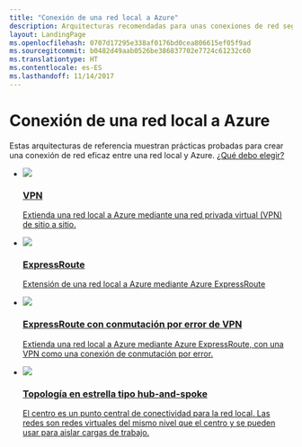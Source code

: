 ```yaml
---
title: "Conexión de una red local a Azure"
description: Arquitecturas recomendadas para unas conexiones de red seguras y eficaces entre las redes locales y Azure.
layout: LandingPage
ms.openlocfilehash: 0707d17295e338af0176bd0cea806615ef05f9ad
ms.sourcegitcommit: b0482d49aab0526be386837702e7724c61232c60
ms.translationtype: HT
ms.contentlocale: es-ES
ms.lasthandoff: 11/14/2017
---
```

# <a name="connect-an-on-premises-network-to-azure"></a>Conexión de una red local a Azure

Estas arquitecturas de referencia muestran prácticas probadas para crear una conexión de red eficaz entre una red local y Azure. [¿Qué debo elegir?](./considerations.md)

<ul class="panelContent">
    <li>
        <a href="./vpn.md">
            <div class="cardSize">
                <div class="cardPadding">
                    <div class="card">
                        <div class="cardImageOuter">
                            <div class="cardImage">
                            <img src="./images/vpn.svg">
                            </div>
                        </div>
                        <div class="cardText">
                            <h3>VPN</h3>
                            <p>Extienda una red local a Azure mediante una red privada virtual (VPN) de sitio a sitio.</p>
                        </div>
                    </div>
                </div>
            </div>
        </a>
    </li>
    <li>
        <a href="./expressroute.md">
            <div class="cardSize">
                <div class="cardPadding">
                    <div class="card">
                        <div class="cardImageOuter">
                            <div class="cardImage">
                            <img src="./images/expressroute.svg">
                            </div>
                        </div>
                        <div class="cardText">
                            <h3>ExpressRoute</h3>
                            <p>Extensión de una red local a Azure mediante Azure ExpressRoute</p>
                        </div>
                    </div>
                </div>
            </div>
        </a>
    </li>
    <li>
        <a href="./expressroute-vpn-failover.md">
            <div class="cardSize">
                <div class="cardPadding">
                    <div class="card">
                        <div class="cardImageOuter">
                            <div class="cardImage">
                            <img src="./images/expressroute-vpn-failover.svg">
                            </div>
                        </div>
                        <div class="cardText">
                            <h3>ExpressRoute con conmutación por error de VPN</h3>
                            <p>Extienda una red local a Azure mediante Azure ExpressRoute, con una VPN como una conexión de conmutación por error.</p>
                        </div>
                    </div>
                </div>
            </div>
        </a>
    </li>
    <li>
        <a href="./hub-spoke.md">
            <div class="cardSize">
                <div class="cardPadding">
                    <div class="card">
                        <div class="cardImageOuter">
                            <div class="cardImage">
                            <img src="./images/hub-spoke.svg">
                            </div>
                        </div>
                        <div class="cardText">
                            <h3>Topología en estrella tipo hub-and-spoke</h3>
                            <p>El centro es un punto central de conectividad para la red local. Las redes son redes virtuales del mismo nivel que el centro y se pueden usar para aislar cargas de trabajo. </p>
                        </div>
                    </div>
                </div>
            </div>
        </a>
    </li>
</ul>

